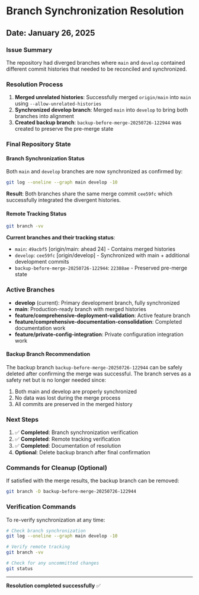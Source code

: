# Branch Synchronization Resolution

## Date: January 26, 2025

### Issue Summary
The repository had diverged branches where `main` and `develop` contained different commit histories that needed to be reconciled and synchronized.

### Resolution Process
1. **Merged unrelated histories**: Successfully merged `origin/main` into `main` using `--allow-unrelated-histories`
2. **Synchronized develop branch**: Merged `main` into `develop` to bring both branches into alignment
3. **Created backup branch**: `backup-before-merge-20250726-122944` was created to preserve the pre-merge state

### Final Repository State

#### Branch Synchronization Status
Both `main` and `develop` branches are now synchronized as confirmed by:

```bash
git log --oneline --graph main develop -10
```

**Result**: Both branches share the same merge commit `cee59fc` which successfully integrated the divergent histories.

#### Remote Tracking Status
```bash
git branch -vv
```

**Current branches and their tracking status**:
- `main`: `49acbf5` [origin/main: ahead 24] - Contains merged histories
- `develop`: `cee59fc` [origin/develop] - Synchronized with main + additional development commits
- `backup-before-merge-20250726-122944`: `22388ae` - Preserved pre-merge state

### Active Branches
- **develop** (current): Primary development branch, fully synchronized
- **main**: Production-ready branch with merged histories
- **feature/comprehensive-deployment-validation**: Active feature branch
- **feature/comprehensive-documentation-consolidation**: Completed documentation work
- **feature/private-config-integration**: Private configuration integration work

#### Backup Branch Recommendation
The backup branch `backup-before-merge-20250726-122944` can be safely deleted after confirming the merge was successful. The branch serves as a safety net but is no longer needed since:
1. Both main and develop are properly synchronized
2. No data was lost during the merge process
3. All commits are preserved in the merged history

### Next Steps
1. ✅ **Completed**: Branch synchronization verification
2. ✅ **Completed**: Remote tracking verification
3. ✅ **Completed**: Documentation of resolution
4. **Optional**: Delete backup branch after final confirmation

### Commands for Cleanup (Optional)
If satisfied with the merge results, the backup branch can be removed:
```bash
git branch -D backup-before-merge-20250726-122944
```

### Verification Commands
To re-verify synchronization at any time:
```bash
# Check branch synchronization
git log --oneline --graph main develop -10

# Verify remote tracking
git branch -vv

# Check for any uncommitted changes
git status
```

---
**Resolution completed successfully** ✅
